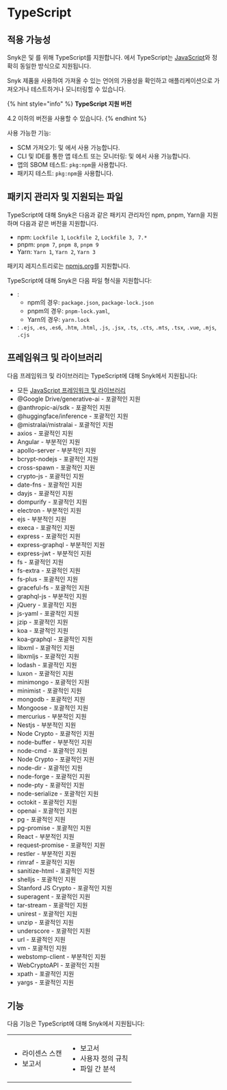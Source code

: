 # TypeScript

## 적용 가능성

Snyk은  및 를 위해 TypeScript를 지원합니다. 에서 TypeScript는 [JavaScript](javascript/javascript-for-open-source.md)와 정확히 동일한 방식으로 지원됩니다.

Snyk 제품을 사용하여 가져올 수 있는 언어의 가용성을 확인하고 애플리케이션으로 가져오거나 테스트하거나 모니터링할 수 있습니다.&#x20;

{% hint style="info" %}
**TypeScript 지원 버전**

4.2 이하의 버전을 사용할 수 있습니다.
{% endhint %}

사용 가능한 기능:

- SCM 가져오기:  및 에서 사용 가능합니다.
- CLI 및 IDE를 통한 앱 테스트 또는 모니터링:  및 에서 사용 가능합니다.
- 앱의 SBOM 테스트: `pkg:npm`을 사용합니다.&#x20;
- 패키지 테스트: `pkg:npm`을 사용합니다.

## 패키지 관리자 및 지원되는 파일

TypeScript에 대해 Snyk은 다음과 같은 패키지 관리자인 npm, pnpm, Yarn을 지원하며 다음과 같은 버전을 지원합니다.&#x20;

- npm: `Lockfile 1`, `Lockfile 2`, `Lockfile 3, 7.*`&#x20;
- pnpm: `pnpm 7`, `pnpm 8`, `pnpm 9`&#x20;
- Yarn: `Yarn 1`, `Yarn 2`, `Yarn 3`

패키지 레지스트리로는 [npmjs.org](https://www.npmjs.org/)를 지원합니다.

TypeScript에 대해 Snyk은 다음 파일 형식을 지원합니다:

- :&#x20;
  - npm의 경우: `package.json`, `package-lock.json`
  - pnpm의 경우: `pnpm-lock.yaml`,&#x20;
  - Yarn의 경우: `yarn.lock`
- : `.ejs`, `.es`, `.es6`, `.htm`, `.html`, `.js`, `.jsx`, `.ts`, `.cts`, `.mts`, `.tsx`, `.vue`, `.mjs`, `.cjs`

## 프레임워크 및 라이브러리

다음 프레임워크 및 라이브러리는 TypeScript에 대해 Snyk에서 지원됩니다:&#x20;

- 모든 [JavaScript 프레임워크 및 라이브러리](javascript/#frameworks-and-libraries)
- @Google Drive/generative-ai - 포괄적인 지원&#x20;
- @anthropic-ai/sdk - 포괄적인 지원&#x20;
- @huggingface/inference - 포괄적인 지원&#x20;
- @mistralai/mistralai - 포괄적인 지원&#x20;
- axios - 포괄적인 지원&#x20;
- Angular - 부분적인 지원&#x20;
- apollo-server - 부분적인 지원&#x20;
- bcrypt-nodejs - 포괄적인 지원&#x20;
- cross-spawn - 포괄적인 지원&#x20;
- crypto-js - 포괄적인 지원&#x20;
- date-fns - 포괄적인 지원&#x20;
- dayjs - 포괄적인 지원&#x20;
- dompurify - 포괄적인 지원&#x20;
- electron - 부분적인 지원&#x20;
- ejs - 부분적인 지원&#x20;
- execa - 포괄적인 지원&#x20;
- express - 포괄적인 지원&#x20;
- express-graphql - 부분적인 지원&#x20;
- express-jwt - 부분적인 지원&#x20;
- fs - 포괄적인 지원&#x20;
- fs-extra - 포괄적인 지원&#x20;
- fs-plus - 포괄적인 지원&#x20;
- graceful-fs - 포괄적인 지원&#x20;
- graphql-js - 부분적인 지원&#x20;
- jQuery - 포괄적인 지원&#x20;
- js-yaml - 포괄적인 지원&#x20;
- jzip - 포괄적인 지원&#x20;
- koa - 포괄적인 지원&#x20;
- koa-graphql - 포괄적인 지원&#x20;
- libxml - 포괄적인 지원&#x20;
- libxmljs - 포괄적인 지원&#x20;
- lodash - 포괄적인 지원&#x20;
- luxon - 포괄적인 지원&#x20;
- minimongo - 포괄적인 지원&#x20;
- minimist - 포괄적인 지원&#x20;
- mongodb - 포괄적인 지원&#x20;
- Mongoose - 포괄적인 지원&#x20;
- mercurius - 부분적인 지원&#x20;
- Nestjs - 부분적인 지원&#x20;
- Node Crypto - 포괄적인 지원&#x20;
- node-buffer - 부분적인 지원&#x20;
- node-cmd - 포괄적인 지원&#x20;
- Node Crypto - 포괄적인 지원&#x20;
- node-dir - 포괄적인 지원&#x20;
- node-forge - 포괄적인 지원&#x20;
- node-pty - 포괄적인 지원&#x20;
- node-serialize - 포괄적인 지원&#x20;
- octokit - 포괄적인 지원&#x20;
- openai - 포괄적인 지원&#x20;
- pg - 포괄적인 지원&#x20;
- pg-promise - 포괄적인 지원&#x20;
- React - 부분적인 지원&#x20;
- request-promise - 포괄적인 지원&#x20;
- restler - 부분적인 지원&#x20;
- rimraf - 포괄적인 지원&#x20;
- sanitize-html - 포괄적인 지원&#x20;
- shelljs - 포괄적인 지원&#x20;
- Stanford JS Crypto - 포괄적인 지원&#x20;
- superagent - 포괄적인 지원&#x20;
- tar-stream - 포괄적인 지원&#x20;
- unirest - 포괄적인 지원&#x20;
- unzip - 포괄적인 지원&#x20;
- underscore - 포괄적인 지원&#x20;
- url - 포괄적인 지원&#x20;
- vm - 포괄적인 지원&#x20;
- webstomp-client - 부분적인 지원&#x20;
- WebCryptoAPI - 포괄적인 지원&#x20;
- xpath - 포괄적인 지원&#x20;
- yargs - 포괄적인 지원

## 기능

다음 기능은 TypeScript에 대해 Snyk에서 지원됩니다:

|                                     |                                                                  |
| --------------------------------------------------- | ------------------------------------------------------------------------- |
| <ul><li>라이센스 스캔 </li><li>보고서</li></ul> | <ul><li>보고서</li><li>사용자 정의 규칙</li><li>파일 간 분석</li></ul> |